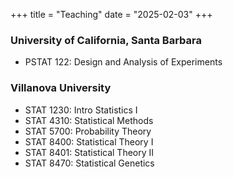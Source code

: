 +++
title = "Teaching"
date = "2025-02-03"
+++

### University of California, Santa Barbara

 - PSTAT 122: Design and Analysis of Experiments
  
### Villanova University

 - STAT 1230: Intro Statistics I
 - STAT 4310: Statistical Methods
 - STAT 5700: Probability Theory
 - STAT 8400: Statistical Theory I
 - STAT 8401: Statistical Theory II
 - STAT 8470: Statistical Genetics

